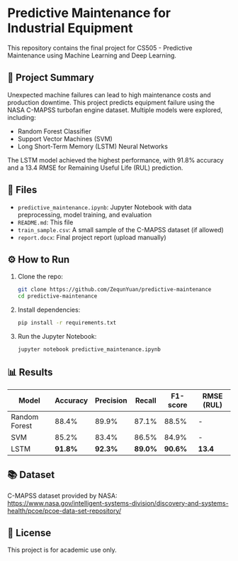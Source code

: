 # Predictive Maintenance for Industrial Equipment

This repository contains the final project for CS505 - Predictive Maintenance using Machine Learning and Deep Learning.

## 📌 Project Summary

Unexpected machine failures can lead to high maintenance costs and production downtime. This project predicts equipment failure using the NASA C-MAPSS turbofan engine dataset. Multiple models were explored, including:

- Random Forest Classifier
- Support Vector Machines (SVM)
- Long Short-Term Memory (LSTM) Neural Networks

The LSTM model achieved the highest performance, with 91.8% accuracy and a 13.4 RMSE for Remaining Useful Life (RUL) prediction.

## 📁 Files

- `predictive_maintenance.ipynb`: Jupyter Notebook with data preprocessing, model training, and evaluation
- `README.md`: This file
- `train_sample.csv`: A small sample of the C-MAPSS dataset (if allowed)
- `report.docx`: Final project report (upload manually)

## ⚙️ How to Run

1. Clone the repo:
    ```bash
    git clone https://github.com/ZequnYuan/predictive-maintenance
    cd predictive-maintenance
    ```

2. Install dependencies:
    ```bash
    pip install -r requirements.txt
    ```

3. Run the Jupyter Notebook:
    ```bash
    jupyter notebook predictive_maintenance.ipynb
    ```

## 📊 Results

| Model           | Accuracy | Precision | Recall | F1-score | RMSE (RUL) |
|----------------|----------|-----------|--------|----------|-------------|
| Random Forest  | 88.4%    | 89.9%     | 87.1%  | 88.5%    | -           |
| SVM            | 85.2%    | 83.4%     | 86.5%  | 84.9%    | -           |
| LSTM           | **91.8%**| **92.3%** | **89.0%** | **90.6%** | **13.4**    |

## 📚 Dataset

C-MAPSS dataset provided by NASA:  
https://www.nasa.gov/intelligent-systems-division/discovery-and-systems-health/pcoe/pcoe-data-set-repository/

## 📄 License

This project is for academic use only.
